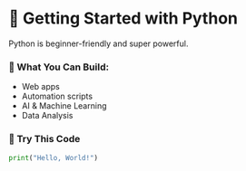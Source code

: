 # 🚀 Getting Started with Python

Python is beginner-friendly and super powerful.

### 🧠 What You Can Build:
- Web apps
- Automation scripts
- AI & Machine Learning
- Data Analysis

### 🔧 Try This Code
```python
print("Hello, World!")